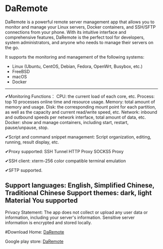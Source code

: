 # DaRemote

DaRemote is a powerful remote server management app that allows you to monitor and manage your Linux servers, Docker containers, and SSH/SFTP connections from your phone. With its intuitive interface and comprehensive features, DaRemote is the perfect tool for developers, system administrators, and anyone who needs to manage their servers on the go.

It supports the monitoring and management of the following systems:
* Linux (Ubuntu, CentOS, Debian, Fedora, OpenWrt, Busybox, etc.)
* FreeBSD
* macOS
* Docker

---
✔Monitoring Functions：
CPU: the current load of each core, etc.
Process: top 10 processes online time and resource usage.
Memory: total amount of memory and usage.
Disk: the corresponding mount point for each partition, as well as the capacity and current read/write speed, etc.
Network: inbound and outbound speeds per network interface, total amount of data, etc.
Docker: show and manage containers, including start, restart, pause/unpause, stop.

✔Script and command snippet management:
Script organization, editing, running, result display, etc.

✔Proxy supported:
SSH Tunnel
HTTP Proxy
SOCKS5 Proxy

✔SSH client:
xterm-256 color compatible terminal emulation

✔SFTP supported.

Support languages: English, Simplified Chinese, Traditional Chinese
Support themes: dark, light
Material You supported
---
Privacy Statement:
The app does not collect or upload any user data or information, including your server's information. Sensitive server information is encrypted and stored locally.

#Download
Home: [DaRemote](https://daremote.deskangle.com)

Google play store: [DaRemote](https://play.google.com/store/apps/details?id=com.deskangel.daremote)
